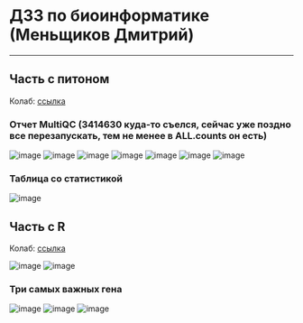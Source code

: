 # ДЗ3 по биоинформатике (Меньщиков Дмитрий)
--------------
## Часть с питоном
Колаб: [ссылка](https://colab.research.google.com/drive/102UOaBivYF1pLwlZ9guDHdvC4RFzK4eg?usp=sharing)
### Отчет MultiQC (3414630 куда-то съелся, сейчас уже поздно все перезапускать, тем не менее в ALL.counts он есть)
![image](https://user-images.githubusercontent.com/61655850/144662014-8a2f3ca2-1fb4-41ba-97f4-46aa3696067a.png)
![image](https://user-images.githubusercontent.com/61655850/144662162-a6f2e8d6-97dd-4470-85f4-cb55210beab8.png)
![image](https://user-images.githubusercontent.com/61655850/144662398-59292814-78fc-4f61-a3a8-154f93256edf.png)
![image](https://user-images.githubusercontent.com/61655850/144662444-eac19da7-b72b-477e-b715-8ca17e55c81c.png)
![image](https://user-images.githubusercontent.com/61655850/144662494-dcf0b699-1def-4a1d-93c2-8e004e2ef092.png)
![image](https://user-images.githubusercontent.com/61655850/144662593-8a18aebc-ab75-4d9e-8ad6-d8885975ce87.png)
![image](https://user-images.githubusercontent.com/61655850/144662637-7b0ce8c8-0375-4c96-a5cb-ef15e50f5c59.png)
### Таблица со статистикой
![image](https://user-images.githubusercontent.com/61655850/144667868-fe3716a8-4b9b-4539-9e47-598a77726cdd.png)



## Часть с R
Колаб: [ссылка](https://colab.research.google.com/drive/1qGPf2eL0-NnWyhvZYryri_GeUkfvn4qb?usp=sharing)

![image](https://user-images.githubusercontent.com/61655850/144662963-1a95bde9-06ff-4251-81e0-ff9af8e6a867.png)
![image](https://user-images.githubusercontent.com/61655850/144662946-717fa433-81bd-4f45-a173-ca7fe9b2b50b.png)
### Три самых важных гена
![image](https://user-images.githubusercontent.com/61655850/144663170-24f0063e-d8d0-4ddc-9285-99c9176e0fe5.png)
![image](https://user-images.githubusercontent.com/61655850/144663186-48dc2b54-4585-45c4-997b-5befd3256aa9.png)
![image](https://user-images.githubusercontent.com/61655850/144663195-800240de-5fda-44a6-8195-677b1a9c5e3f.png)
